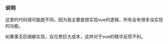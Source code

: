 
<h3>说明</h3>
<p>
    这里的代码很可能跑不同，因为我主要是想实现vue的逻辑，所有会有很多没实现的功能。
</p>

<p>
    如果事无巨细都实现，会花费巨大成本，这样对于vue的精华反而不利。
</p>